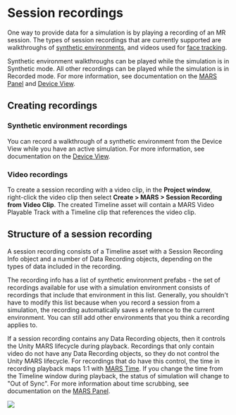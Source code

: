# Session recordings
One way to provide data for a simulation is by playing a recording of an MR session.
The types of session recordings that are currently supported are walkthroughs of [synthetic environments](SimulationEnvironments.md), and videos used for [face tracking](FaceTracking.md).

Synthetic environment walkthroughs can be played while the simulation is in Synthetic mode.
All other recordings can be played while the simulation is in Recorded mode.
For more information, see documentation on the [MARS Panel](UIOverview.md#mars-panel) and [Device View](UIOverview.md#recording-from-the-simulated-device-view).

## Creating recordings
### Synthetic environment recordings
You can record a walkthrough of a synthetic environment from the Device View while you have an active simulation.
For more information, see documentation on the [Device View](UIOverview.md#recording-from-the-simulated-device-view).

### Video recordings
To create a session recording with a video clip, in the **Project window**, right-click the video clip then select **Create &gt; MARS &gt; Session Recording from Video Clip**.
The created Timeline asset will contain a MARS Video Playable Track with a Timeline clip that references the video clip.

## Structure of a session recording
A session recording consists of a Timeline asset with a Session Recording Info object and a number of Data Recording objects, depending on the types of data included in the recording.

The recording info has a list of synthetic environment prefabs - the set of recordings available for use with a simulation environment consists of recordings that include that environment in this list.
Generally, you shouldn't have to modify this list because when you record a session from a simulation, the recording automatically saves a reference to the current environment.
You can still add other environments that you think a recording applies to.

If a session recording contains any Data Recording objects, then it controls the Unity MARS lifecycle during playback.
Recordings that only contain video do not have any Data Recording objects, so they do not control the Unity MARS lifecycle.
For recordings that do have this control, the time in recording playback maps 1:1 with [MARS Time](SoftwareDevelopmentGuide.md#mars-time).
If you change the time from the Timeline window during playback, the status of simulation will change to "Out of Sync".
For more information about time scrubbing, see documentation on the [MARS Panel](UIOverview.md#mars-panel).

![](images/SessionRecordings/recording-info-inspector.png)
